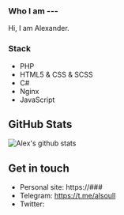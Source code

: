 ### Who I am ---

Hi, I am Alexander.

### Stack
- PHP
- HTML5 & CSS & SCSS
- C#
- Nginx
- JavaScript

<!--
- Webpack
- JavaScript & TypeScript 
- HTML5
-->


## GitHub Stats
![Alex's github stats](https://github-readme-stats.vercel.app/api?username=zchk0&show_icons=true&theme=default)

## Get in touch
- Personal site: https://###
- Telegram: https://t.me/alsoull
- Twitter: 

<!--
**zchk0/zchk0** is a ✨ _special_ ✨ repository because its `README.md` (this file) appears on your GitHub profile.

Here are some ideas to get you started:

- 🔭 I’m currently working on ...
- 🌱 I’m currently learning ...
- 👯 I’m looking to collaborate on ...
- 🤔 I’m looking for help with ...
- 💬 Ask me about ...
- 📫 How to reach me: ...
- 😄 Pronouns: ...
- ⚡ Fun fact: ...
-->
